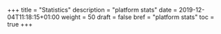 +++
title = "Statistics"
description = "platform stats"
date = 2019-12-04T11:18:15+01:00
weight = 50
draft = false
bref = "platform stats"
toc = true
+++
